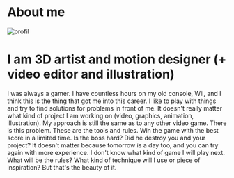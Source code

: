 # About me 
![profil](https://github.com/MirekCernyIV/english-for-designers1/assets/149397901/ef27686d-1dcd-4873-804b-9c1e3cfcea10)

# I am  3D artist and motion designer (+ video editor and illustration)
I was always a gamer. I have countless hours on my old console, Wii, and I think this is the thing that got me into this career. I like to play with things and try to find solutions for problems in front of me. It doesn't really matter what kind of project I am working on (video, graphics, animation, illustration). My approach is still the same as to any other video game. There is this problem. These are the tools and rules. Win the game with the best score in a limited time. Is the boss hard? Did he destroy you and your project? It doesn't matter because tomorrow is a day too, and you can try again with more experience. I don't know what kind of game I will play next. What will be the rules? What kind of technique will I use or piece of inspiration? But that's the beauty of it.


